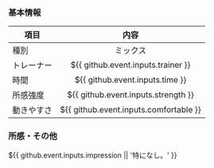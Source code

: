 ### 基本情報
| 項目 | 内容 |
| --- | :---: |
| 種別 | ミックス |
| トレーナー | ${{ github.event.inputs.trainer }} |
| 時間 | ${{ github.event.inputs.time }} |
| 所感強度 | ${{ github.event.inputs.strength }} |
| 動きやすさ | ${{ github.event.inputs.comfortable }} |

### 所感・その他
${{ github.event.inputs.impression || '特になし。' }}
